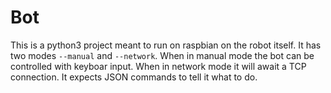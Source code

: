 # Bot

This is a python3 project meant to run on raspbian on the robot itself. It has two modes `--manual` and `--network`. When in manual mode the bot can be controlled with keyboar input. When in network mode it will await a TCP connection. It expects JSON commands to tell it what to do.
